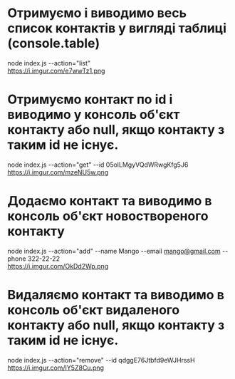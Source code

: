 # Отримуємо і виводимо весь список контактів у вигляді таблиці (console.table)
node index.js --action="list" <br>
https://i.imgur.com/e7wwTz1.png

# Отримуємо контакт по id і виводимо у консоль об'єкт контакту або null, якщо контакту з таким id не існує.
node index.js --action="get" --id 05olLMgyVQdWRwgKfg5J6 <br>
https://i.imgur.com/mzeNU5w.png

# Додаємо контакт та виводимо в консоль об'єкт новоствореного контакту
node index.js --action="add" --name Mango --email mango@gmail.com --phone 322-22-22 <br>
https://i.imgur.com/OkDd2Wp.png

# Видаляємо контакт та виводимо в консоль об'єкт видаленого контакту або null, якщо контакту з таким id не існує.
node index.js --action="remove" --id qdggE76Jtbfd9eWJHrssH <br>
https://i.imgur.com/IY5Z8Cu.png
